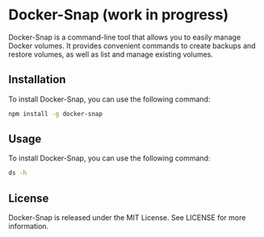 
# Docker-Snap (work in progress)

Docker-Snap is a command-line tool that allows you to easily manage Docker volumes. It provides convenient commands to create backups and restore volumes, as well as list and manage existing volumes.

## Installation
To install Docker-Snap, you can use the following command:

```bash
npm install -g docker-snap
```

## Usage
To install Docker-Snap, you can use the following command:

```bash
ds -h
```

## License

Docker-Snap is released under the MIT License. See LICENSE for more information.